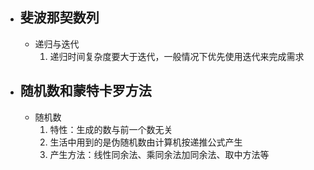 
- ## 斐波那契数列
	- 递归与迭代
		1. 递归时间复杂度要大于迭代，一般情况下优先使用迭代来完成需求
	
- ## 随机数和蒙特卡罗方法
	- 随机数
		1. 特性：生成的数与前一个数无关
		2. 生活中用到的是伪随机数由计算机按递推公式产生
		3. 产生方法：线性同余法、乘同余法加同余法、取中方法等

<!--stackedit_data:
eyJoaXN0b3J5IjpbLTE5MjIwNzAzMDMsLTE0OTEwNzg2MzddfQ
==
-->